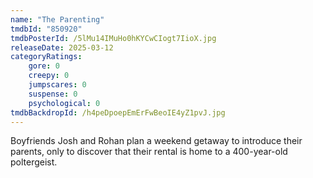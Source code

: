 ```yaml
---
name: "The Parenting"
tmdbId: "850920"
tmdbPosterId: /5lMu14IMuHo0hKYCwCIogt7IioX.jpg
releaseDate: 2025-03-12
categoryRatings:
    gore: 0
    creepy: 0
    jumpscares: 0
    suspense: 0
    psychological: 0
tmdbBackdropId: /h4peDpoepEmErFwBeoIE4yZ1pvJ.jpg
---
```

Boyfriends Josh and Rohan plan a weekend getaway to introduce their parents, only to discover that their rental is home to a 400-year-old poltergeist.
